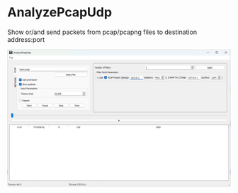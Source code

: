# AnalyzePcapUdp

Show or/and send packets from pcap/pcapng files to destination address:port

![main](main.png)
